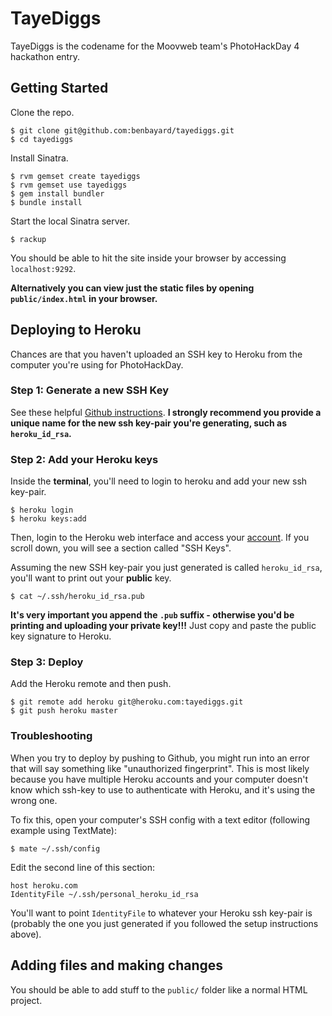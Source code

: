 # TayeDiggs

TayeDiggs is the codename for the Moovweb team's PhotoHackDay 4 hackathon entry.

## Getting Started

Clone the repo.

    $ git clone git@github.com:benbayard/tayediggs.git
    $ cd tayediggs

Install Sinatra.

    $ rvm gemset create tayediggs
    $ rvm gemset use tayediggs
    $ gem install bundler
    $ bundle install
    
Start the local Sinatra server.

    $ rackup
    
You should be able to hit the site inside your browser by accessing `localhost:9292`.

**Alternatively you can view just the static files by opening `public/index.html` in your browser.**

## Deploying to Heroku

Chances are that you haven't uploaded an SSH key to Heroku from the computer you're using for PhotoHackDay.

### Step 1: Generate a new SSH Key

See these helpful [Github instructions](https://devcenter.heroku.com/articles/keys). **I strongly recommend you provide
a unique name for the new ssh key-pair you're generating, such as `heroku_id_rsa`.**

### Step 2: Add your Heroku keys

Inside the **terminal**, you'll need to login to heroku and add your new ssh key-pair.

    $ heroku login
    $ heroku keys:add
    
Then, login to the Heroku web interface and access your [account](https://dashboard.heroku.com/account).
If you scroll down, you will see a section called "SSH Keys".

Assuming the new SSH key-pair you just generated is called `heroku_id_rsa`, you'll want to print out your **public** key.

    $ cat ~/.ssh/heroku_id_rsa.pub
    
**It's very important you append the `.pub` suffix - otherwise you'd be printing and uploading your private key!!!**
Just copy and paste the public key signature to Heroku.

### Step 3: Deploy

Add the Heroku remote and then push.
    
    $ git remote add heroku git@heroku.com:tayediggs.git
    $ git push heroku master

### Troubleshooting

When you try to deploy by pushing to Github, you might run into an error that will say something like "unauthorized fingerprint".
This is most likely because you have multiple Heroku accounts and your computer doesn't know which ssh-key to use to authenticate
with Heroku, and it's using the wrong one.

To fix this, open your computer's SSH config with a text editor (following example using TextMate): 

    $ mate ~/.ssh/config

Edit the second line of this section:

    host heroku.com
    IdentityFile ~/.ssh/personal_heroku_id_rsa
    
You'll want to point `IdentityFile` to whatever your Heroku ssh key-pair is (probably the one you just generated if you
followed the setup instructions above).

## Adding files and making changes

You should be able to add stuff to the `public/` folder like a normal HTML project.
